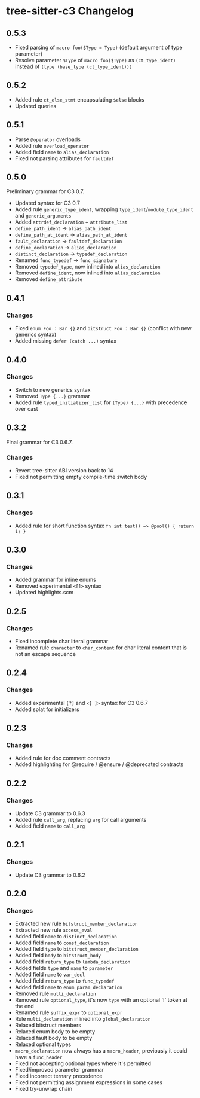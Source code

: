 # tree-sitter-c3 Changelog

## 0.5.3
- Fixed parsing of `macro foo($Type = Type)` (default argument of type parameter)
- Resolve parameter `$Type` of `macro foo($Type)` as `(ct_type_ident)` instead of `(type (base_type (ct_type_ident)))`

## 0.5.2
- Added rule `ct_else_stmt` encapsulating `$else` blocks
- Updated queries

## 0.5.1

- Parse `@operator` overloads
- Added rule `overload_operator`
- Added field `name` to `alias_declaration`
- Fixed not parsing attributes for `faultdef`

## 0.5.0

Preliminary grammar for C3 0.7.

- Updated syntax for C3 0.7
- Added rule `generic_type_ident`, wrapping `type_ident`/`module_type_ident` and `generic_arguments`
- Added `attrdef_declaration` + `attribute_list`
- `define_path_ident` -> `alias_path_ident`
- `define_path_at_ident` -> `alias_path_at_ident`
- `fault_declaration` -> `faultdef_declaration`
- `define_declaration` -> `alias_declaration`
- `distinct_declaration` -> `typedef_declaration`
- Renamed `func_typedef` -> `func_signature`
- Removed `typedef_type`, now inlined into `alias_declaration`
- Removed `define_ident`, now inlined into `alias_declaration`
- Removed `define_attribute`

## 0.4.1

### Changes
- Fixed `enum Foo : Bar {}` and `bitstruct Foo : Bar {}` (conflict with new generics syntax)
- Added missing `defer (catch ...)` syntax

## 0.4.0

### Changes
- Switch to new generics syntax
- Removed `Type {...}` grammar
- Added rule `typed_initializer_list` for `(Type) {...}` with precedence over cast

## 0.3.2

Final grammar for C3 0.6.7.

### Changes
- Revert tree-sitter ABI version back to 14
- Fixed not permitting empty compile-time switch body

## 0.3.1

### Changes
- Added rule for short function syntax `fn int test() => @pool() { return 1; }`

## 0.3.0

### Changes
- Added grammar for inline enums
- Removed experimental `<[]>` syntax
- Updated highlights.scm

## 0.2.5

### Changes

- Fixed incomplete char literal grammar
- Renamed rule `character` to `char_content` for char literal content that is not an escape sequence

## 0.2.4

### Changes

- Added experimental `[?]` and `<[ ]>` syntax for C3 0.6.7
- Added splat for initializers

## 0.2.3

### Changes

- Added rule for doc comment contracts
- Added highlighting for @require / @ensure / @deprecated contracts

## 0.2.2

### Changes

- Update C3 grammar to 0.6.3
- Added rule `call_arg`, replacing `arg` for call arguments
- Added field `name` to `call_arg`

## 0.2.1

### Changes

- Update C3 grammar to 0.6.2

## 0.2.0

### Changes

- Extracted new rule `bitstruct_member_declaration`
- Extracted new rule `access_eval`
- Added field `name` to `distinct_declaration`
- Added field `name` to `const_declaration`
- Added field `type` to `bitstruct_member_declaration`
- Added field `body` to `bitstruct_body`
- Added field `return_type` to `lambda_declaration`
- Added fields `type` and `name` to `parameter`
- Added field `name` to `var_decl`
- Added field `return_type` to `func_typedef`
- Added field `name` to `enum_param_declaration`
- Removed rule `multi_declaration`
- Removed rule `optional_type`, it's now `type` with an optional '!' token at the end
- Renamed rule `suffix_expr` to `optional_expr`
- Rule `multi_declaration` inlined into `global_declaration`
- Relaxed bitstruct members
- Relaxed enum body to be empty
- Relaxed fault body to be empty
- Relaxed optional types
- `macro_declaration` now always has a `macro_header`, previously it could have a `func_header`
- Fixed not accepting optional types where it's permitted
- Fixed/improved parameter grammar
- Fixed incorrect ternary precedence
- Fixed not permitting assignment expressions in some cases
- Fixed try-unwrap chain
